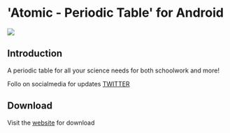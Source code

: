 #  'Atomic - Periodic Table' for Android

![](hero.jpg)

## Introduction
A periodic table for all your science needs for both schoolwork and more!

Follo on socialmedia for updates [TWITTER](https://twitter.com/jlindemanndev)

## Download

Visit the [website](https://www.jlindemann.se/homepage/atomic) for download
